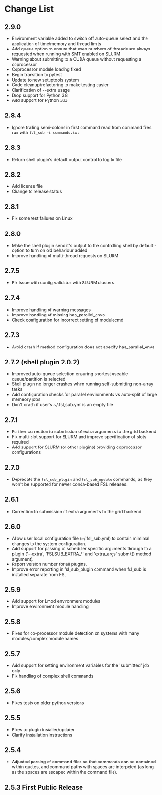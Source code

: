 # Change List

## 2.9.0

- Environment variable added to switch off auto-queue select and the application of time/memory and thread limits
- Add queue option to ensure that even numbers of threads are always requested when running with SMT enabled on SLURM
- Warning about submitting to a CUDA queue without requesting a coprocessor
- Coprocessor module loading fixed
- Begin transition to pytest
- Update to new setuptools system
- Code cleanup/refactoring to make testing easier
- Clarification of --extra usage
- Drop support for Python 3.8
- Add support for Python 3.13

## 2.8.4

- Ignore trailing semi-colons in first command read from command files run with
  `fsl_sub -t commands.txt`

## 2.8.3

- Return shell plugin's default output control to log to file

## 2.8.2

- Add license file
- Change to release status

## 2.8.1

- Fix some test failures on Linux

## 2.8.0

- Make the shell plugin send it's output to the controlling shell by default - option to turn on old behaviour added
- Improve handling of multi-thread requests on SLURM

## 2.7.5

- Fix issue with config validator with SLURM clusters

## 2.7.4

- Improve handling of warning messages
- Improve handling of missing has_parallel_envs
- Check configuration for incorrect setting of modulecmd

## 2.7.3

- Avoid crash if method configuration does not specify has_parallel_envs

## 2.7.2 (shell plugin 2.0.2)

- Improved auto-queue selection ensuring shortest useable queue/partition is selected
- Shell plugin no longer crashes when running self-submitting non-array tasks
- Add configuration checks for parallel environments vs auto-split of large memeory jobs
- Don't crash if user's ~/.fsl_sub.yml is an empty file

## 2.7.1

- Further correction to submission of extra arguments to the grid backend
- Fix multi-slot support for SLURM and improve specification of slots required
- Add support for SLURM (or other plugins) providing coprocessor configurations

## 2.7.0

- Deprecate the `fsl_sub_plugin` and `fsl_sub_update` commands, as they won't
  be supported for newer conda-based FSL releases.

## 2.6.1

- Correction to submission of extra arguments to the grid backend

## 2.6.0

- Allow user local configuration file (~/.fsl_sub.yml) to contain mimimal
  changes to the system configuration.
- Add support for passing of scheduler specific arguments through to a
  plugin ('--extra', 'FSLSUB_EXTRA_*' and 'extra_args' submit() method
  argument).
- Report version number for all plugins.
- Improve error reporting in fsl_sub_plugin command when fsl_sub is installed separate from FSL

## 2.5.9

- Add support for Lmod environment modules
- Improve environment module handling

## 2.5.8

- Fixes for co-processor module detection on systems with many modules/complex module names

## 2.5.7

- Add support for setting environment variables for the 'submitted' job only
- Fix handling of complex shell commands

## 2.5.6

- Fixes tests on older python versions

## 2.5.5

- Fixes to plugin installer/updater
- Clarify installation instructions

## 2.5.4

- Adjusted parsing of command files so that commands can be contained
  within quotes, and command paths with spaces are interpeted (as long
  as the spaces are escaped within the command file).

## 2.5.3 First Public Release
